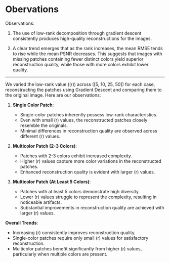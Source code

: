 
# Obervations
Observations:

1. The use of low-rank decomposition through gradient descent consistently produces high-quality reconstructions for the images.

2. A clear trend emerges that as the rank increases, the mean RMSE tends to rise while the mean PSNR decreases. This suggests that images with missing patches containing fewer distinct colors yield superior reconstruction quality, while those with more colors exhibit lower quality.
----------------------------------------------------------------

We varied the low-rank value (\(r\)) across \([5, 10, 25, 50]\) for each case, reconstructing the patches using Gradient Descent and comparing them to the original image. Here are our observations:

1. **Single Color Patch**:
   - Single-color patches inherently possess low-rank characteristics.
   - Even with small \(r\) values, the reconstructed patches closely resemble the originals.
   - Minimal differences in reconstruction quality are observed across different \(r\) values.

2. **Multicolor Patch (2-3 Colors)**:
   - Patches with 2-3 colors exhibit increased complexity.
   - Higher \(r\) values capture more color variations in the reconstructed patches.
   - Enhanced reconstruction quality is evident with larger \(r\) values.

3. **Multicolor Patch (At Least 5 Colors)**:
   - Patches with at least 5 colors demonstrate high diversity.
   - Lower \(r\) values struggle to represent the complexity, resulting in noticeable artifacts.
   - Substantial improvements in reconstruction quality are achieved with larger \(r\) values.

**Overall Trends**:
- Increasing \(r\) consistently improves reconstruction quality.
- Single-color patches require only small \(r\) values for satisfactory reconstruction.
- Multicolor patches benefit significantly from higher \(r\) values, particularly when multiple colors are present.